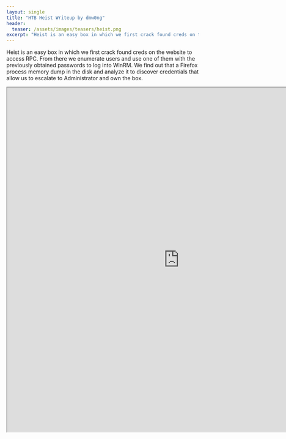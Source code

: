 ```yaml
---
layout: single
title: "HTB Heist Writeup by dmw0ng"
header:
  teaser: /assets/images/teasers/heist.png
excerpt: "Heist is an easy box in which we first crack found creds on the website to access RPC. From there we enumerate users and use one of them with the previously obtained passwords to log into WinRM. We find out that a Firefox process memory dump in the disk and analyze it to discover credentials that allow us to escalate to Administrator and own the box."
---
```


Heist is an easy box in which we first crack found creds on the website to access RPC. From there we enumerate users and use one of them with the previously obtained passwords to log into WinRM. We find out that a Firefox process memory dump in the disk and analyze it to discover credentials that allow us to escalate to Administrator and own the box.

<iframe height="900" width="900" src="https://drive.google.com/viewerng/viewer?embedded=true&amp;url=https://birdsarentrealctf.dev/content/dmw0ng/heist/Hack_the_Box_-_Heist.pdf"</iframe>
